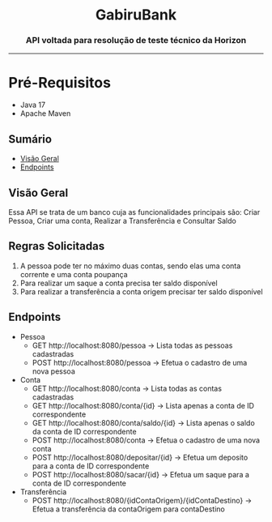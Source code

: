 <h1 align="center">GabiruBank</h1>
<h3 align="center">API voltada para resolução de teste técnico da Horizon</h3>
<hr size = "185%">

# Pré-Requisitos 
  - Java 17
  - Apache Maven 
    
## Sumário

- [Visão Geral](#visão-geral)
- [Endpoints](#endpoints)

## Visão Geral

Essa API se trata de um banco cuja as funcionalidades principais são: Criar Pessoa, Criar uma conta, Realizar a Transferência e Consultar Saldo

## Regras Solicitadas
1. A pessoa pode ter no máximo duas contas, sendo elas uma conta corrente e uma conta poupança
2. Para realizar um saque a conta precisa ter saldo disponível
3. Para realizar a transferência a conta origem precisar ter saldo disponível

## Endpoints
- Pessoa <br>
  - GET http://localhost:8080/pessoa -> Lista todas as pessoas cadastradas
  - POST http://localhost:8080/pessoa -> Efetua o cadastro de uma nova pessoa
- Conta <br>
  - GET http://localhost:8080/conta -> Lista todas as contas cadastradas
  - GET http://localhost:8080/conta/{id} -> Lista apenas a conta de ID correspondente
  - GET http://localhost:8080/conta/saldo/{id} -> Lista apenas o saldo da conta de ID correspondente
  - POST http://localhost:8080/conta -> Efetua o cadastro de uma nova conta
  - POST http://localhost:8080/depositar/{id} -> Efetua um deposito para a conta de ID correspondente
  - POST http://localhost:8080/sacar/{id} -> Efetua um saque para a conta de ID correspondente
 - Transferência <br>
   - POST http://localhost:8080/{idContaOrigem}/{idContaDestino} -> Efetua a transferência da contaOrigem para contaDestino

